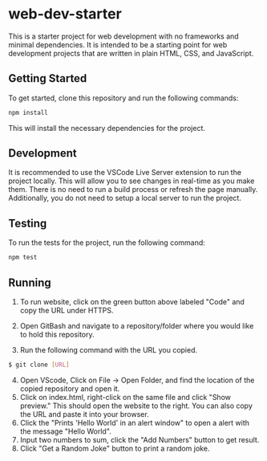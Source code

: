 # web-dev-starter

This is a starter project for web development with no frameworks and minimal
dependencies. It is intended to be a starting point for web development projects
that are written in plain HTML, CSS, and JavaScript.

## Getting Started

To get started, clone this repository and run the following commands:

```bash
npm install
```
This will install the necessary dependencies for the project.

## Development

It is recommended to use the VSCode Live Server extension to run the project
locally. This will allow you to see changes in real-time as you make them. There
is no need to run a build process or refresh the page manually. Additionally,
you do not need to setup a local server to run the project.

## Testing

To run the tests for the project, run the following command:

```bash
npm test
```

## Running

1) To run website, click on the green button above labeled "Code" and
   copy the URL under HTTPS.
3) Open GitBash and navigate to a repository/folder where you would
   like to hold this repository.

5) Run the following command with the URL you copied. 
```bash
$ git clone [URL]
```

4) Open VScode, Click on File -> Open Folder, and find the location of
   the copied repository and open it. 
6) Click on index.html, right-click on the same file and click
   "Show preview." This should open the website to the right. You can also
   copy the URL and paste it into your browser.
7) Click the "Prints 'Hello World' in an alert window" to open a alert with
   the message "Hello World". 
8) Input two numbers to sum, click the "Add Numbers" button to get result. 
9) Click "Get a Random Joke" button to print a random joke. 


